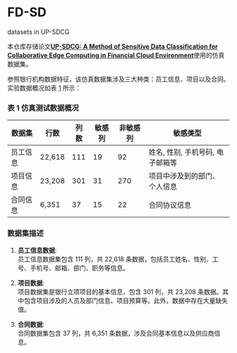 # FD-SD
datasets in UP-SDCG

本仓库存储论文[**UP-SDCG: A Method of Sensitive Data Classification for Collaborative Edge Computing in Financial Cloud Environment**](https://www.mdpi.com/1999-5903/16/3/102)使用的仿真数据集。

参照银行机构数据特征，该仿真数据集涉及三大种类：员工信息、项目以及合同。实验数据概况如表 [1](#table-3-5) 所示：

### 表 1 仿真测试数据概况
| 数据集   | 行数    | 列数  | 敏感列 | 非敏感列 | 敏感类型                      |
|----------|---------|-------|---------|----------|-------------------------------|
| 员工信息 | 22,618  | 111   | 19      | 92       | 姓名, 性别, 手机号码, 电子邮箱等 |
| 项目信息 | 23,208  | 301   | 31      | 270      | 项目中涉及到的部门、个人信息    |
| 合同信息 | 6,351   | 37    | 15      | 22       | 合同协议信息                  |

### 数据集描述
1. **员工信息数据**:  
   员工信息数据集包含 111 列，共 22,618 条数据，包括员工姓名、性别、工号、手机号、邮箱、部门、职务等信息。

2. **项目数据**:  
   项目数据集是银行立项项目的基本信息，包含 301 列，共 23,208 条数据。其中包含项目涉及的人员及部门信息、项目预算等。此外，数据中存在大量缺失值。

3. **合同数据**:  
   合同数据集包含 37 列，共 6,351 条数据，涉及合同基本信息以及供应商信息。
